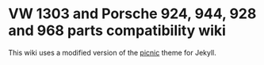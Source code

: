 # VW 1303 and Porsche 924, 944, 928 and 968 parts compatibility wiki

This wiki uses a modified version of the [picnic](https://github.com/kasperisager/picnic) theme for Jekyll.
